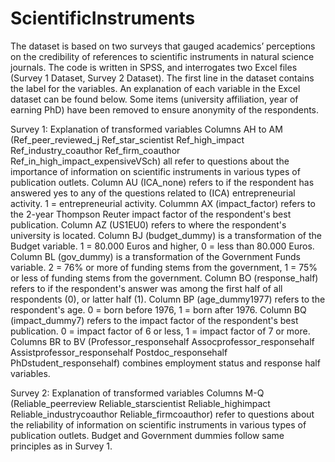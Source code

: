 # ScientificInstruments

The dataset is based on two surveys that gauged academics’ perceptions on the credibility of references to scientific instruments in natural science journals. The code is written in SPSS, and interrogates two Excel files (Survey 1 Dataset, Survey 2 Dataset). The first line in the dataset contains the label for the variables. An explanation of each variable in the Excel dataset can be found below. Some items (university affiliation, year of earning PhD) have been removed to ensure anonymity of the respondents.

Survey 1: Explanation of transformed variables
Columns AH to AM (Ref_peer_reviewed_j	Ref_star_scientist	Ref_high_impact	Ref_industry_coauthor	Ref_firm_coauthor	Ref_in_high_impact_expensiveVSch) all refer to questions about the importance of information on scientific instruments in various types of publication outlets.
Column AU (ICA_none) refers to if the respondent has answered yes to any of the questions related to (ICA) entrepreneurial activity. 1 = entrepreneurial activity.
Colummn AX (impact_factor) refers to the 2-year Thompson Reuter impact factor of the respondent's best publication.
Column AZ (US1EU0) refers to where the respondent's university is located.
Column BJ (budget_dummy) is a transformation of the Budget variable. 1 = 80.000 Euros and higher, 0 = less than 80.000 Euros.
Column BL (gov_dummy) is a transformation of the Government Funds variable. 2 = 76% or more of funding stems from the government, 1 = 75% or less of funding stems from the government.
Column BO (response_half) refers to if the respondent's answer was among the first half of all respondents (0), or latter half (1).
Column BP (age_dummy1977) refers to the respondent's age. 0 = born before 1976, 1 = born after 1976.
Column BQ (impact_dummy7) refers to the impact factor of the respondent's best publication. 0 = impact factor of 6 or less, 1 = impact factor of 7 or more.
Columns BR to BV (Professor_responsehalf	Assocprofessor_responsehalf	Assistprofessor_responsehalf	Postdoc_responsehalf	PhDstudent_responsehalf) combines employment status and response half variables.

Survey 2: Explanation of transformed variables
Columns M-Q (Reliable_peerreview	Reliable_starscientist	Reliable_highimpact	Reliable_industrycoauthor	Reliable_firmcoauthor) refer to questions about the reliability of information on scientific instruments in various types of publication outlets.
Budget and Government dummies follow same principles as in Survey 1.
